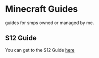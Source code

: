 # Minecraft Guides
guides for smps owned or managed by me.

## S12 Guide
You can get to the S12 Guide [here](https://github.com/sanitizethosehams/bordr-guides/tree/main/s12)

